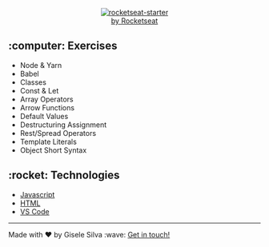 <div id="readme" class="Box-body readme blob js-code-block-container">
    <article class="markdown-body entry-content p-3 p-md-6" itemprop="text">
      <p align="center">
        <a href="https://rocketseat.com.br/starter" rel="nofollow">
          <img alt="rocketseat-starter" src="https://github.com/gisabernardess/assets/blob/master/starter.png" style="max-width:100%;">
          <br>
          by Rocketseat
        </a>
      </p>
      <h2>
        :computer: Exercises
      </h2>
      <ul>
        <li>Node & Yarn</li>
        <li>Babel</li>
        <li>Classes</li>
        <li>Const & Let</li>
        <li>Array Operators</li>
        <li>Arrow Functions</li>
        <li>Default Values</li>
        <li>Destructuring Assignment</li>
        <li>Rest/Spread Operators</li>
        <li>Template Literals</li>
        <li>Object Short Syntax</li>
      </ul>
      <h2>
        :rocket: Technologies
      </h2>
      <ul>
        <li><a href="https://developer.mozilla.org/en-US/docs/Web/JavaScript/Guide" rel="nofollow">Javascript</a></li>
        <li><a href="https://developer.mozilla.org/en-US/docs/Web/HTML" rel="nofollow">HTML</a></li>
        <li><a href="https://code.visualstudio.com/" rel="nofollow">VS Code</a></li>
      </ul>
      <hr>
      <p>Made with ♥ by Gisele Silva :wave: <a href="https://www.linkedin.com/in/gisabernardess/" rel="nofollow">Get in touch!</a>
      </p>
  </article>
</div>
